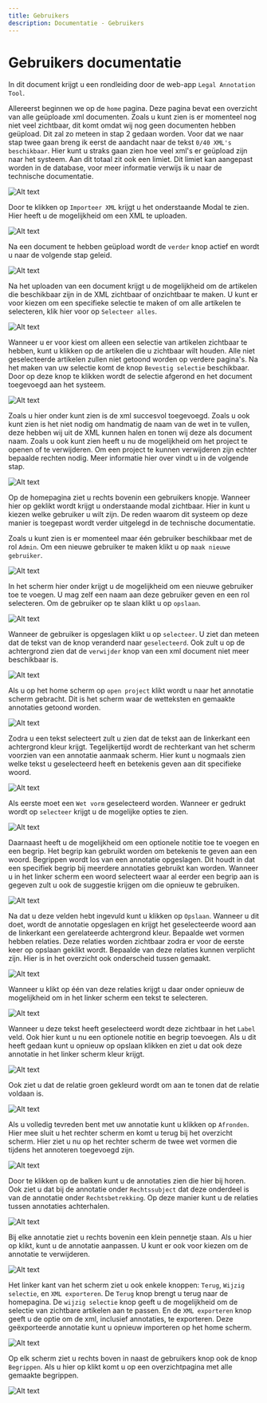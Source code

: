 ```yaml
---
title: Gebruikers
description: Documentatie - Gebruikers
---
```


# Gebruikers documentatie

In dit document krijgt u een rondleiding door de web-app `Legal Annotation Tool`. 

Allereerst beginnen we op de `home` pagina. Deze pagina bevat een overzicht van alle geüploade xml documenten. Zoals u kunt zien is er momenteel nog niet veel zichtbaar, dit komt omdat wij nog geen documenten hebben geüpload. Dit zal zo meteen in stap 2 gedaan worden. Voor dat we naar stap twee gaan breng ik eerst de aandacht naar de tekst `0/40 XML's beschikbaar`. Hier kunt u straks gaan zien hoe veel xml's er geüpload zijn naar het systeem. Aan dit totaal zit ook een limiet. Dit limiet kan aangepast worden in de database, voor meer informatie verwijs ik u naar de technische documentatie.

![Alt text](../../../../static/img/gebruikers_documentatie_fotos/image-1.png)

Door te klikken op `Importeer XML` krijgt u het onderstaande Modal te zien. Hier heeft u de mogelijkheid om een XML te uploaden. 

![Alt text](../../../../static/img/gebruikers_documentatie_fotos/image.png)

Na een document te hebben geüpload wordt de `verder` knop actief en wordt u naar de volgende stap geleid.

![Alt text](../../../../static/img/gebruikers_documentatie_fotos/image-2.png)

Na het uploaden van een document krijgt u de mogelijkheid om de artikelen die beschikbaar zijn in de XML zichtbaar of onzichtbaar te maken. U kunt er voor kiezen om een specifieke selectie te maken of om alle artikelen te selecteren, klik hier voor op `Selecteer alles`.

![Alt text](../../../../static/img/gebruikers_documentatie_fotos/image-3.png)

Wanneer u er voor kiest om alleen een selectie van artikelen zichtbaar te hebben, kunt u klikken op de artikelen die u zichtbaar wilt houden. Alle niet geselecteerde artikelen zullen niet getoond worden op verdere pagina's. Na het maken van uw selectie komt de knop `Bevestig selectie` beschikbaar. Door op deze knop te klikken wordt de selectie afgerond en het document toegevoegd aan het systeem.

![Alt text](../../../../static/img/gebruikers_documentatie_fotos/image-4.png)

Zoals u hier onder kunt zien is de xml succesvol toegevoegd. Zoals u ook kunt zien is het niet nodig om handmatig de naam van de wet in te vullen, deze hebben wij uit de XML kunnen halen en tonen wij deze als document naam. Zoals u ook kunt zien heeft u nu de mogelijkheid om het project te openen of te verwijderen. Om een project te kunnen verwijderen zijn echter bepaalde rechten nodig. Meer informatie hier over vindt u in de volgende stap.

![Alt text](../../../../static/img/gebruikers_documentatie_fotos/image-5.png)

Op de homepagina ziet u rechts bovenin een gebruikers knopje. Wanneer hier op geklikt wordt krijgt u onderstaande modal zichtbaar. Hier in kunt u kiezen welke gebruiker u wilt zijn. De reden waarom dit systeem op deze manier is toegepast wordt verder uitgelegd in de technische documentatie. 

Zoals u kunt zien is er momenteel maar één gebruiker beschikbaar met de rol `Admin`. Om een nieuwe gebruiker te maken klikt u op `maak nieuwe gebruiker`.

![Alt text](../../../../static/img/gebruikers_documentatie_fotos/image-6.png)

In het scherm hier onder krijgt u de mogelijkheid om een nieuwe gebruiker toe te voegen. U mag zelf een naam aan deze gebruiker geven en een rol selecteren. Om de gebruiker op te slaan klikt u op `opslaan`.

![Alt text](../../../../static/img/gebruikers_documentatie_fotos/image-7.png)

Wanneer de gebruiker is opgeslagen klikt u op `selecteer`. U ziet dan meteen dat de tekst van de knop veranderd naar `geselecteerd`. Ook zult u op de achtergrond zien dat de `verwijder` knop van een xml document niet meer beschikbaar is.

![Alt text](../../../../static/img/gebruikers_documentatie_fotos/image-8.png)

Als u op het home scherm op `open project` klikt wordt u naar het annotatie scherm gebracht. Dit is het scherm waar de wetteksten en gemaakte annotaties getoond worden. 

![Alt text](../../../../static/img/gebruikers_documentatie_fotos/image-9.png)

Zodra u een tekst selecteert zult u zien dat de tekst aan de linkerkant een achtergrond kleur krijgt. Tegelijkertijd wordt de rechterkant van het scherm voorzien van een annotatie aanmaak scherm. Hier kunt u nogmaals zien welke tekst u geselecteerd heeft en betekenis geven aan dit specifieke woord. 

![Alt text](../../../../static/img/gebruikers_documentatie_fotos/image-10.png)

Als eerste moet een `Wet vorm` geselecteerd worden. Wanneer er gedrukt wordt op `selecteer` krijgt u de mogelijke opties te zien.

![Alt text](../../../../static/img/gebruikers_documentatie_fotos/image-11.png)

Daarnaast heeft u de mogelijkheid om een optionele notitie toe te voegen en een begrip. Het begrip kan gebruikt worden om betekenis te geven aan een woord. Begrippen wordt los van een annotatie opgeslagen. Dit houdt in dat een specifiek begrip bij meerdere annotaties gebruikt kan worden. Wanneer u in het linker scherm een woord selecteert waar al eerder een begrip aan is gegeven zult u ook de suggestie krijgen om die opnieuw te gebruiken.

![Alt text](../../../../static/img/gebruikers_documentatie_fotos/image-12.png)

Na dat u deze velden hebt ingevuld kunt u klikken op `Opslaan`. Wanneer u dit doet, wordt de annotatie opgeslagen en krijgt het geselecteerde woord aan de linkerkant een gerelateerde achtergrond kleur. Bepaalde wet vormen hebben relaties. Deze relaties worden zichtbaar zodra er voor de eerste keer op opslaan geklikt wordt. Bepaalde van deze relaties kunnen verplicht zijn. Hier is in het overzicht ook onderscheid tussen gemaakt. 

![Alt text](../../../../static/img/gebruikers_documentatie_fotos/image-13.png)

Wanneer u klikt op één van deze relaties krijgt u daar onder opnieuw de mogelijkheid om in het linker scherm een tekst te selecteren.

![Alt text](../../../../static/img/gebruikers_documentatie_fotos/image-14.png)

Wanneer u deze tekst heeft geselecteerd wordt deze zichtbaar in het `Label` veld. Ook hier kunt u nu een optionele notitie en begrip toevoegen. Als u dit heeft gedaan kunt u opnieuw op opslaan klikken en ziet u dat ook deze annotatie in het linker scherm kleur krijgt. 

![Alt text](../../../../static/img/gebruikers_documentatie_fotos/image-15.png)

Ook ziet u dat de relatie groen gekleurd wordt om aan te tonen dat de relatie voldaan is.

![Alt text](../../../../static/img/gebruikers_documentatie_fotos/image-16.png)

Als u volledig tevreden bent met uw annotatie kunt u klikken op `Afronden`. Hier mee sluit u het rechter scherm en komt u terug bij het overzicht scherm. Hier ziet u nu op het rechter scherm de twee wet vormen die tijdens het annoteren toegevoegd zijn. 

![Alt text](../../../../static/img/gebruikers_documentatie_fotos/image-17.png)

Door te klikken op de balken kunt u de annotaties zien die hier bij horen. Ook ziet u dat bij de annotatie onder `Rechtssubject` dat deze onderdeel is van de annotatie onder `Rechtsbetrekking`. Op deze manier kunt u de relaties tussen annotaties achterhalen.

![Alt text](../../../../static/img/gebruikers_documentatie_fotos/image-18.png)

Bij elke annotatie ziet u rechts bovenin een klein pennetje staan. Als u hier op klikt, kunt u de annotatie aanpassen. U kunt er ook voor kiezen om de annotatie te verwijderen.

![Alt text](../../../../static/img/gebruikers_documentatie_fotos/image-19.png)

Het linker kant van het scherm ziet u ook enkele knoppen: `Terug`, `Wijzig selectie`, en `XML exporteren`.
De `Terug` knop brengt u terug naar de homepagina. De `wijzig selectie` knop geeft u de mogelijkheid om de selectie van zichtbare artikelen aan te passen. En de `XML exporteren` knop geeft u de optie om de xml, inclusief annotaties, te exporteren. Deze geëxporteerde annotatie kunt u opnieuw importeren op het home scherm.

![Alt text](../../../../static/img/gebruikers_documentatie_fotos/image-21.png)

Op elk scherm ziet u rechts boven in naast de gebruikers knop ook de knop `Begrippen`. Als u hier op klikt komt u op een overzichtpagina met alle gemaakte begrippen.

![Alt text](../../../../static/img/gebruikers_documentatie_fotos/image-20.png)